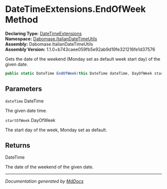 ﻿<!--  
  <auto-generated>   
    The contents of this file were generated by a tool.  
    Changes to this file may be list if the file is regenerated  
  </auto-generated>   
-->

# DateTimeExtensions.EndOfWeek Method

**Declaring Type:** [DateTimeExtensions](../index.md)  
**Namespace:** [Dabomase.ItalianDateTimeUtils](../../index.md)  
**Assembly:** Dabomase.ItalianDateTimeUtils  
**Assembly Version:** 1.1.0+b743caee059fb5e92ab9d19fe321216fe1d37576

Gets the date of the weekend (Monday set as default week start day) of the given date.

```csharp
public static DateTime EndOfWeek(this DateTime dateTime, DayOfWeek startOfWeek = DayOfWeek.Monday);
```

## Parameters

`dateTime`  DateTime

The given date time.

`startOfWeek`  DayOfWeek

The start day of the week, Monday set as default.

## Returns

DateTime

The date of the weekend of the given date.

___

*Documentation generated by [MdDocs](https://github.com/ap0llo/mddocs)*
